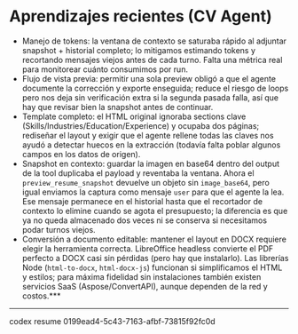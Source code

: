 # Aprendizajes recientes (CV Agent)

- Manejo de tokens: la ventana de contexto se saturaba rápido al adjuntar snapshot + historial completo; lo mitigamos estimando tokens y recortando mensajes viejos antes de cada turno. Falta una métrica real para monitorear cuánto consumimos por run.
- Flujo de vista previa: permitir una sola preview obligó a que el agente documente la corrección y exporte enseguida; reduce el riesgo de loops pero nos deja sin verificación extra si la segunda pasada falla, así que hay que revisar bien la snapshot antes de continuar.
- Template completo: el HTML original ignoraba sections clave (Skills/Industries/Education/Experience) y ocupaba dos páginas; rediseñar el layout y exigir que el agente rellene todas las claves nos ayudó a detectar huecos en la extracción (todavía falta poblar algunos campos en los datos de origen).
- Snapshot en contexto: guardar la imagen en base64 dentro del output de la tool duplicaba el payload y reventaba la ventana. Ahora el `preview_resume_snapshot` devuelve un objeto sin `image_base64`, pero igual enviamos la captura como mensaje `user` para que el agente la lea. Ese mensaje permanece en el historial hasta que el recortador de contexto lo elimine cuando se agota el presupuesto; la diferencia es que ya no queda almacenado dos veces ni se conserva si necesitamos podar turnos viejos.
- Conversión a documento editable: mantener el layout en DOCX requiere elegir la herramienta correcta. LibreOffice headless convierte el PDF perfecto a DOCX casi sin pérdidas (pero hay que instalarlo). Las librerías Node (`html-to-docx`, `html-docx-js`) funcionan si simplificamos el HTML y estilos; para máxima fidelidad sin instalaciones también existen servicios SaaS (Aspose/ConvertAPI), aunque dependen de la red y costos.\*\*\*

---

codex resume 0199ead4-5c43-7163-afbf-73815f92fc0d
